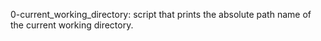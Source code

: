 0-current_working_directory: script that prints the absolute path name of the current working directory.
